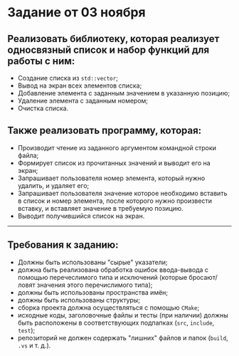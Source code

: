 # Задание от 03 ноября

## Реализовать библиотеку, которая реализует односвязный список и набор функций для работы с ним:
- Создание списка из `std::vector`;
- Вывод на экран всех элементов списка;
- Добавление элемента с заданным значением в указанную позицию;
- Удаление элемента с заданным номером;
- Очистка списка.

## Также реализовать программу, которая:
- Производит чтение из заданного аргументом командной строки файла;
- Формирует список из прочитанных значений и выводит его на экран;
- Запрашивает пользователя номер элемента, который нужно удалить, и удаляет его;
- Запрашивает пользователя значение которое необходимо вставить в список и номер элемента, после которого нужно произвести вставку, и вставляет значение в требуемую позицию.
- Выводит получившийся список на экран.

____

## Требования к заданию:
- Должны быть использованы "сырые" указатели;
- должна быть реализована обработка ошибок ввода-вывода с помощью перечеслимого типа и исключений (которые бросают/ловят значения этого перечислимого типа);
- должны быть использованы пространства имён;
- должны быть использованы структуры;
- сборка проекта должна осуществляться с помощью `CMake`;
- исходные коды, заголовочные файлы и тесты (при наличии) должны быть расположены в соответствующих подпапках (`src`, `include`, `test`);
- репозиторий не должен содержать "лишних" файлов и папок (`build`, `.vs` и т. д.).
